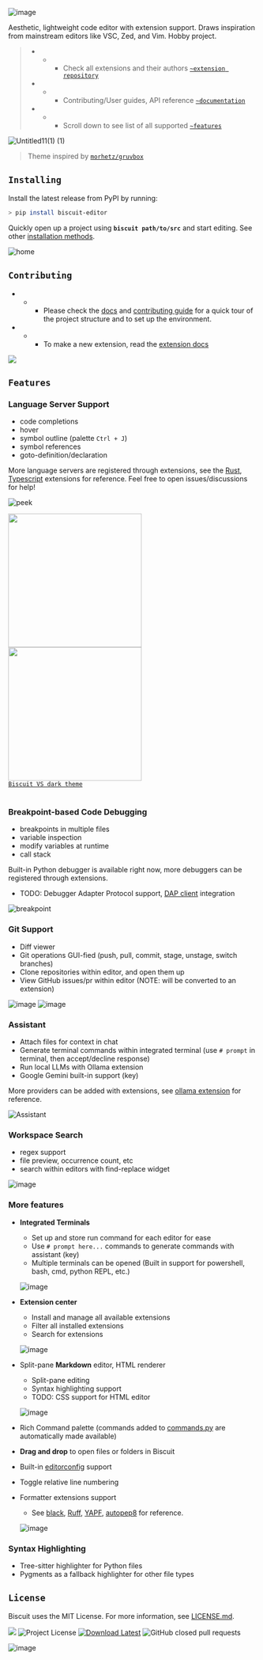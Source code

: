 ![image](https://github.com/user-attachments/assets/a578d600-a4a8-4ce4-904d-4aa0e73fc124)

Aesthetic, lightweight code editor with extension support. Draws inspiration from mainstream editors like VSC, Zed, and Vim. Hobby project. 
> - - -  Check all extensions and their authors [`~extension repository`](https://tomlin7.github.io/biscuit-extensions/)
> - - -  Contributing/User guides, API reference [`~documentation`](https://tomlin7.github.io/biscuit)
> - - -  Scroll down to see list of all supported [`~features`](https://github.com/tomlin7/biscuit?tab=readme-ov-file#features)

![Untitled11(1) (1)](https://github.com/user-attachments/assets/a9eaeb35-61fd-45a5-9dfb-dbf70bbfd257)
> Theme inspired by [`morhetz/gruvbox`](https://github.com/morhetz/gruvbox)

## `Installing`

Install the latest release from PyPI by running:
```bash
> pip install biscuit-editor
```
Quickly open up a project using **`biscuit path/to/src`** and start editing. See other [installation methods](https://tomlin7.github.io/biscuit/getting-started/installation/).

![home](https://github.com/user-attachments/assets/cd18dcfa-40a9-47b3-aab4-ed38ea3c1715)

## `Contributing`

- - - Please check the [docs](https://tomlin7.github.io/biscuit/getting-started/quick-start/) and [contributing guide](https://github.com/tomlin7/Biscuit/blob/main/CONTRIBUTING.md) for a quick tour of the project structure and to set up the environment. 
- - - To make a new extension, read the [extension docs](https://github.com/tomlin7/biscuit-extensions)

<a href="https://github.com/tomlin7/biscuit/graphs/contributors">
  <img src="https://opencollective.com/biscuit/contributors.svg" />
</a><br>

## `Features`
### Language Server Support

- code completions
- hover
- symbol outline (palette `Ctrl + J`)
- symbol references
- goto-definition/declaration

More language servers are registered through extensions, see the [Rust](https://github.com/tomlin7/biscuit-extensions/blob/main/extensions/rust.py), [Typescript](https://github.com/tomlin7/biscuit-extensions/blob/main/extensions/javascript_typescript.py) extensions
for reference. Feel free to open issues/discussions for help!

![peek](https://github.com/user-attachments/assets/16350a91-8d87-422d-b779-1db21033e979)

<table>
    <tr>
        <img src=https://github.com/tomlin7/biscuit/assets/70792552/36589a2d-8f5f-4196-bc88-5b1800492076 height=270>
    </tr>
    <tr> 
        <img src=https://github.com/tomlin7/biscuit/assets/70792552/68a26ccb-b309-4c21-b75e-3e5cf5fa6500 height=270>
    </tr><br>
    <figcaption>
        <a href=https://github.com/tomlin7/biscuit/blob/main/src/biscuit/settings/theme/vscdark.py><code>Biscuit VS dark theme</code></a>
    </figcaption>
</table>

### Breakpoint-based Code Debugging

- breakpoints in multiple files
- variable inspection
- modify variables at runtime
- call stack

Built-in Python debugger is available right now, more debuggers can be registered through extensions.
- TODO: Debugger Adapter Protocol support, [DAP client](https://github.com/tomlin7/debug-adapter-client) integration

![breakpoint](https://github.com/user-attachments/assets/a34d6e59-4743-43ee-a1a1-b7a5eac589bf)

### Git Support
- Diff viewer
- Git operations GUI-fied (push, pull, commit, stage, unstage, switch branches)
- Clone repositories within editor, and open them up
- View GitHub issues/pr within editor (NOTE: will be converted to an extension)

![image](https://github.com/user-attachments/assets/c23c0338-7c19-4636-831e-3d97b539df46)
![image](https://github.com/user-attachments/assets/41cdbe73-4b24-4502-95f6-fcc17a2002be)

### Assistant

- Attach files for context in chat
- Generate terminal commands within integrated terminal (use `# prompt` in terminal, then accept/decline response)
- Run local LLMs with Ollama extension
- Google Gemini built-in support (key)
  
More providers can be added with extensions, see [ollama extension](https://github.com/tomlin7/biscuit-extensions/blob/main/extensions/ollama.py) for reference.

![Assistant](https://github.com/user-attachments/assets/898d5223-87c2-4368-acd2-8ae060daab70)

### Workspace Search
- regex support
- file preview, occurrence count, etc
- search within editors with find-replace widget

![image](https://github.com/user-attachments/assets/6dd1baa2-c89c-437d-9613-00e72fa9e009)

### More features
- **Integrated Terminals**
  - Set up and store run command for each editor for ease
  - Use `# prompt here...` commands to generate commands with assistant (key)
  - Multiple terminals can be opened (Built in support for powershell, bash, cmd, python REPL, etc.)
  
  ![image](https://github.com/user-attachments/assets/733fbd70-8377-4907-92fa-83e0dcad9368)

- **Extension center**
  - Install and manage all available extensions
  - Filter all installed extensions
  - Search for extensions
  
  ![image](https://github.com/user-attachments/assets/9f6d67f2-b00f-43e6-804a-8f66e03b8183)

- Split-pane **Markdown** editor, HTML renderer
  - Split-pane editing
  - Syntax highlighting support
  - TODO: CSS support for HTML editor
  
  ![image](https://github.com/user-attachments/assets/ac086e4d-023e-4dd1-ae26-96271d900656)

- Rich Command palette (commands added to [commands.py](https://github.com/tomlin7/biscuit/blob/main/src/biscuit/commands.py) are automatically made available)
- **Drag and drop** to open files or folders in Biscuit
- Built-in [editorconfig](https://editorconfig.org/) support
- Toggle relative line numbering
- Formatter extensions support
  - See [black](https://github.com/tomlin7/biscuit-extensions/blob/main/extensions/black.py), [Ruff](https://github.com/tomlin7/biscuit-extensions/blob/main/extensions/ruff.py), [YAPF](https://github.com/tomlin7/biscuit-extensions/blob/main/extensions/yapf.py), [autopep8](https://github.com/tomlin7/biscuit-extensions/blob/main/extensions/autopep8.py) for reference.
  
  ![image](https://github.com/user-attachments/assets/73a86fb6-89f8-4cd9-8552-5c1fb9c2e3b0)

### Syntax Highlighting

- Tree-sitter highlighter for Python files
- Pygments as a fallback highlighter for other file types

## `License`

Biscuit uses the MIT License. For more information, see [LICENSE.md](https://github.com/tomlin7/Biscuit/blob/main/LICENSE.md).

<a href=https://github.com/tomlin7/Biscuit/actions/workflows/nightly.yml><img src="https://img.shields.io/github/actions/workflow/status/tomlin7/biscuit/nightly.yml"></a> 
<img alt="Project License" src="https://img.shields.io/github/license/tomlin7/Biscuit"> 
<a href=https://github.com/tomlin7/Biscuit/releases> <img alt="Download Latest" src="https://img.shields.io/github/v/release/tomlin7/biscuit"></a>
<img alt="GitHub closed pull requests" src="https://img.shields.io/github/issues-pr-closed-raw/tomlin7/Biscuit">


![image](https://github.com/user-attachments/assets/0df70dbd-b4e2-46ae-9715-045bdf85ed13)
